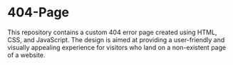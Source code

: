# 404-Page
This repository contains a custom 404 error page created using HTML, CSS, and JavaScript. The design is aimed at providing a user-friendly and visually appealing experience for visitors who land on a non-existent page of a website.
